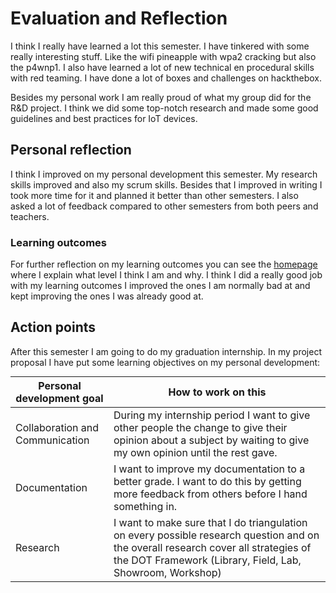 # Evaluation and Reflection

I think I really have learned a lot this semester.
I have tinkered with some really interesting stuff.
Like the wifi pineapple with wpa2 cracking but also the p4wnp1.
I also have learned a lot of new technical en procedural skills with red teaming.
I have done a lot of boxes and challenges on hackthebox.

Besides my personal work I am really proud of what my group did for the R&D project.
I think we did some top-notch research and made some good guidelines and best practices for IoT devices.

## Personal reflection

I think I  improved on my personal development this semester.
My research skills improved and also my scrum skills.
Besides that I improved in writing I took more time for it and planned it better than other semesters.
I also asked a lot of feedback compared to other semesters from both peers and teachers.

### Learning outcomes

For further reflection on my learning outcomes you can see the [homepage](/) where I explain what level I think I am and why.
I think I did a really good job with my learning outcomes I improved the ones I am normally bad at and kept improving the ones I was already good at.

## Action points

After this semester I am going to do my graduation internship.
In my project proposal I have put some learning objectives on my personal development:

<style>
table {
    margin: 0;
    width: 100%;
}
</style>

|     Personal development goal          |     How to work on this                                                                                                                                                                                    |
|----------------------------------------|------------------------------------------------------------------------------------------------------------------------------------------------------------------------------------------------------------|
|     Collaboration and Communication    |     During my internship period I want to give   other people the change to give their opinion about a subject by waiting to give   my own opinion until the rest gave.                                    |
|     Documentation                      |     I want to improve my documentation to a   better grade. I want to do this by getting more feedback from others before I   hand something in.                                                           |
|     Research                           |     I want to make sure that I do triangulation   on every possible research question and on the overall research cover all   strategies of the DOT Framework (Library, Field, Lab, Showroom, Workshop)    |

